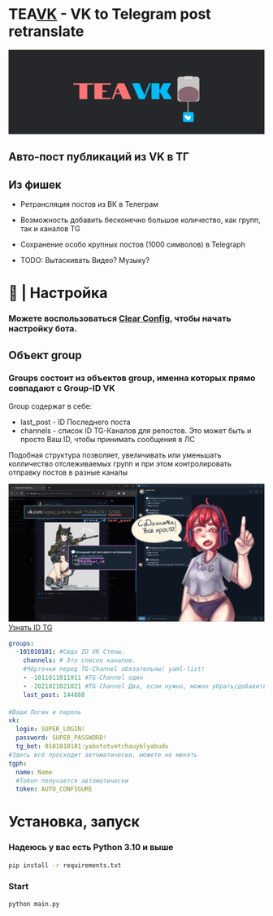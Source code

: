 <h1>TEA<a href="vk.com">VK</a> - VK to Telegram post retranslate</h1>
<img src="./photos/banner.png"></img>
<h2>Авто-пост публикаций из VK в ТГ</h2>
<h2>Из фишек</h2>
<p>

- Ретрансляция постов из ВК в Телеграм

- Возможность добавить бесконечно большое количество, как групп, так и каналов TG

- Сохранение особо крупных постов (1000 символов) в Telegraph

- TODO: Вытаскивать Видео? Музыку? 
</p>


<h1>🔧 | Настройка</h1>
<h3>
Можете воспользоваться <a href="./config_clear.yml">Clear Config</a>, чтобы начать настройку бота.
</h3>

<h2> Объект group</h2>

<h3>Groups состоит из объектов group, именна которых прямо совпадают с Group-ID VK </h3>
<p>

Group содержат в себе:
- last_post - ID Последнего поста
- channels - список ID TG-Каналов для репостов. Это может быть и просто Ваш ID, чтобы принимать сообщения в ЛС

</p>
<p>
Подобная структура позволяет, увеличивать или уменьшать колличество отслеживаемых групп и при этом контролировать отправку постов в разные каналы
</p>

<img src="photos\group_data.png"></img>
<a href="https://t.me/getidsbot">Узнать ID TG</a>
```yaml
groups:
  -101010101: #Сюда ID VK Стены.
    channels: # Это список каналов.
    #Чёрточки перед TG-Channel обязательны! yaml-list!
    - -1011011011011 #TG-Channel один
    - -2021021021021 #TG-Channel Два, если нужно, можно убрать/добавить
    last_post: 144888

#Ваши Логин и пароль
vk:
  login: SUPER_LOGIN!
  password: SUPER_PASSWORD!
  tg_bot: 0101010101:yabototvetchauyblyabudu
#Здесь всё просходит автоматически, можете не менять
tgph:
  name: Name
  #Token получается автоматически 
  token: AUTO_CONFIGURE
```

<h1>Установка, запуск</h1>
<h3>Надеюсь у вас есть Python 3.10 и выше</h3>

```bash
pip install -r requirements.txt 
```
<h3>Start</h3>

```bash
python main.py 
```
